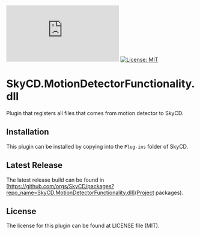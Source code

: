 [![GitHub Release](https://img.shields.io/github/v/release/SkyCD/SkyCD.MotionDetectorFunctionality.dll?include_prereleases)](https://github.com/SkyCD/SkyCD.MotionDetectorFunctionality.dll/releases)
[![License: MIT](https://img.shields.io/badge/License-MIT-yellow.svg)](https://github.com/SkyCD/SkyCD.MotionDetectorFunctionality.dll/blob/main/LICENSE)

# SkyCD.MotionDetectorFunctionality.dll

Plugin that registers all files that comes from motion detector to SkyCD.

## Installation

This plugin can be installed by copying into the `Plug-ins` folder of SkyCD.

## Latest Release

The latest release build can be found in [https://github.com/orgs/SkyCD/packages?repo_name=SkyCD.MotionDetectorFunctionality.dll](Project packages).


## License

The license for this plugin can be found at LICENSE file (MIT).
